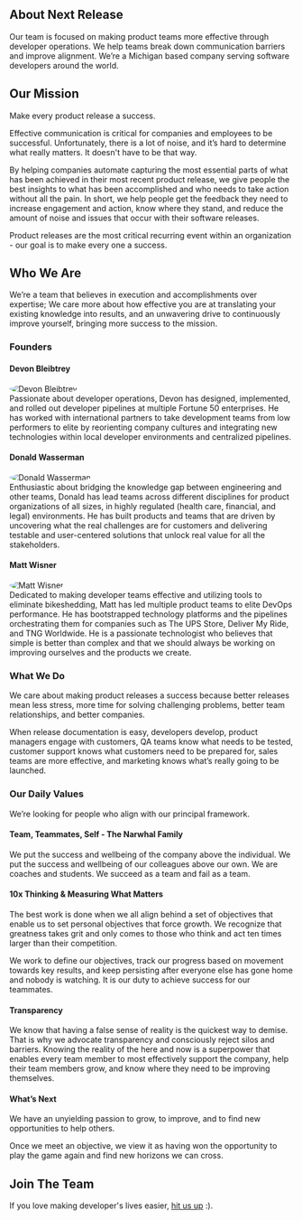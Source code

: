 ## About Next Release

Our team is focused on making product teams more effective
through developer operations. We help teams break down communication
barriers and improve alignment. We’re a Michigan based company serving
software developers around the world.

## Our Mission

Make every product release a success.

Effective communication is critical for companies and employees
to be successful. Unfortunately, there is a lot of noise, and it’s
hard to determine what really matters. It doesn't have to be that way.

By helping companies automate capturing the most essential parts of
what has been achieved in their most recent product release, we give
people the best insights to what has been accomplished and who needs
to take action without all the pain. In short, we help people get the
feedback they need to increase engagement and action, know where they
stand, and reduce the amount of noise and issues that occur with their
software releases.

Product releases are the most critical recurring event within an
organization - our goal is to make every one a success.

## Who We Are

We’re a team that believes in execution and accomplishments over expertise;
We care more about how effective you are at translating your existing knowledge
into results, and an unwavering drive to continuously improve yourself, bringing
more success to the mission.

### Founders

#### Devon Bleibtrey

<div class="flex">
    <div class="w-1/4">
        <img style="border-radius: 50%;" alt="Devon Bleibtrey" src="https://next-release-public-assets.s3.us-east-2.amazonaws.com/devon_profile_pic.png">
    </div>
    <div class="w-4"> </div>
    <div class="w-full">    
        Passionate about developer operations, Devon has designed, implemented, and 
        rolled out developer pipelines at multiple Fortune 50 enterprises. He has worked 
        with international partners to take development teams from low performers to 
        elite by reorienting company cultures and integrating new technologies within 
        local developer environments and centralized pipelines. 
    </div>
</div>

#### Donald Wasserman

<div class="flex">
    <div class="w-1/4">
        <img style="border-radius: 50%;" alt="Donald Wasserman" src="https://next-release-public-assets.s3.us-east-2.amazonaws.com/donald_profile_pic.jpeg">
    </div>
    <div class="w-4"> </div>
    <div class="w-full">    
        Enthusiastic about bridging the knowledge gap between engineering and other teams, Donald has lead 
        teams across different disciplines for product organizations of all sizes, in highly regulated 
        (health care, financial, and legal) environments. He has built products and teams that are driven 
        by uncovering what the real challenges are for customers and delivering testable and user-centered 
        solutions that unlock real value for all the stakeholders.
    </div>
</div>

#### Matt Wisner

<div class="flex">
    <div class="w-1/4">
        <img style="border-radius: 50%;" alt="Matt Wisner" src="https://next-release-public-assets.s3.us-east-2.amazonaws.com/matt_profile.jpeg">
    </div>
    <div class="w-4"> </div>
    <div class="w-full">    
        Dedicated to making developer teams effective and utilizing tools to eliminate bikeshedding, Matt has led
        multiple product teams to elite DevOps performance. He has bootstrapped technology platforms and the pipelines
        orchestrating them for companies such as The UPS Store, Deliver My Ride, and TNG Worldwide. 
        He is a passionate technologist who believes that simple is better than complex and that we should
        always be working on improving ourselves and the products we create.
    </div>
</div>

### What We Do

We care about making product releases a success because better releases mean
less stress, more time for solving challenging problems, better team relationships,
and better companies.

When release documentation is easy, developers develop, product managers engage
with customers, QA teams know what needs to be tested, customer support knows
what customers need to be prepared for, sales teams are more effective, and marketing
knows what’s really going to be launched.

### Our Daily Values

We’re looking for people who align with our principal framework.

#### Team, Teammates, Self - The Narwhal Family

We put the success and wellbeing of the company above the individual. We put the
success and wellbeing of our colleagues above our own. We are coaches and students.
We succeed as a team and fail as a team.

#### 10x Thinking & Measuring What Matters

The best work is done when we all align behind a set of objectives that enable
us to set personal objectives that force growth. We recognize that greatness
takes grit and only comes to those who think and act ten times larger than their
competition.

We work to define our objectives, track our progress based on movement towards
key results, and keep persisting after everyone else has gone home and nobody
is watching. It is our duty to achieve success for our teammates.

#### Transparency

We know that having a false sense of reality is the quickest way to demise. That
is why we advocate transparency and consciously reject silos and barriers. Knowing
the reality of the here and now is a superpower that enables every team member to
most effectively support the company, help their team members grow, and know where
they need to be improving themselves.

#### What’s Next

We have an unyielding passion to grow, to improve, and to find new opportunities
to help others.

Once we meet an objective, we view it as having won the opportunity to play the
game again and find new horizons we can cross.

## Join The Team

If you love making developer's lives easier, [hit us up](mailto:hello@nextrelease.io) :).
